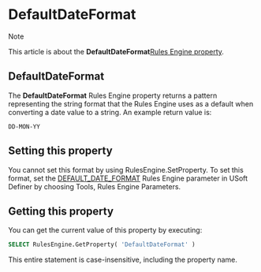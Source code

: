 # DefaultDateFormat



> [!NOTE]
> This article is about the **DefaultDateFormat**[Rules Engine property](/docs/Modeller%20and%20Rules%20Engine/Rules%20Engine%20properties).

## **DefaultDateFormat**

The **DefaultDateFormat** Rules Engine property returns a pattern representing the string format that the Rules Engine uses as a default when converting a date value to a string. An example return value is:

```
DD-MON-YY
```

## Setting this property

You cannot set this format by using RulesEngine.SetProperty. To set this format, set the [DEFAULT_DATE_FORMAT](/docs/Modeller%20and%20Rules%20Engine/Introducing%20USoft%20Modeller%20and%20Rules%20Engine/Rules%20Engine%20parameters.md) Rules Engine parameter in USoft Definer by choosing Tools, Rules Engine Parameters.

## Getting this property

You can get the current value of this property by executing:

```sql
SELECT RulesEngine.GetProperty( 'DefaultDateFormat' )
```

This entire statement is case-insensitive, including the property name.